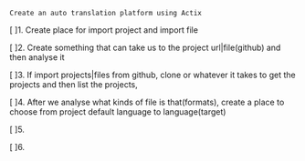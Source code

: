 `Create an auto translation platform using Actix`

[ ]1. Create place for import project and import file

[ ]2. Create something that can take us to the project url|file(github) and then analyse it

[ ]3. If import projects|files from github, clone or whatever it takes to get the projects
        and then list the projects, 

[ ]4. After we analyse what kinds of file is that(formats), create a place to choose from
        project default language to language(target)

[ ]5. 

[ ]6.

